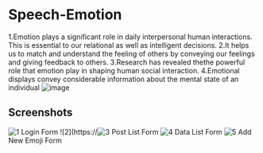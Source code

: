 # Speech-Emotion
1.Emotion plays a significant role in daily interpersonal human interactions. This is essential to our relational as well as intelligent decisions. 
2.It helps us to match and understand the feeling of others by conveying our feelings and giving feedback to others. 
3.Research has revealed thethe powerful role that emotion play in shaping human social interaction.
4.Emotional displays convey considerable information about the mental state of an individual 
![image](https://github.com/mayurMCA/Speech-Emotion/assets/124878085/903bcca9-e87b-4ef7-8e27-c68066c19bbf)
## Screenshots
![1](https://github.com/mayurMCA/Speech-Emotion/assets/124878085/cce8891a-ad00-4b42-b37d-1403b6145e6c)
Login Form
![2](https://![3](https://github.com/mayurMCA/Speech-Emotion/assets/124878085/36712be3-6bb3-4d4b-ad0a-4d2520c47528)
Post List Form
![4](https://github.com/mayurMCA/Speech-Emotion/assets/124878085/59c4d2b2-e0ed-4c4e-afd0-4df8c268a9b3)
Data List Form
![5](https://github.com/mayurMCA/Speech-Emotion/assets/124878085/ebd7396d-dae6-468b-b38a-e2a91b08c086)
Add New Emoji Form
